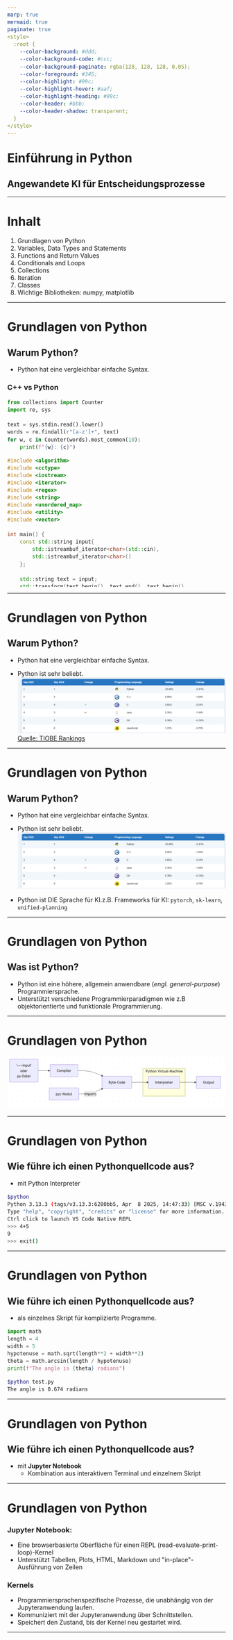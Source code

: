 ```yaml
---
marp: true
mermaid: true
paginate: true
<style>
  :root {
    --color-background: #ddd;
    --color-background-code: #ccc;
    --color-background-paginate: rgba(128, 128, 128, 0.05);
    --color-foreground: #345;
    --color-highlight: #99c;
    --color-highlight-hover: #aaf;
    --color-highlight-heading: #99c;
    --color-header: #bbb;
    --color-header-shadow: transparent;
  }
</style>
---
```


# Einführung in Python

## Angewandete KI für Entscheidungsprozesse
<!-- _footer: 'Angelehnt an  Downey (2015), *Think Python (3e)* — O’Reilly. [ISBN 978-1491939406](https://allendowney.github.io/ThinkPython/chap01.html)' -->
---

# Inhalt

1. Grundlagen von Python
1. Variables, Data Types and Statements
2. Functions and Return Values
3. Conditionals and Loops
4. Collections
5. Iteration 
6. Classes
7. Wichtige Bibliotheken: numpy, matplotlib


---
# Grundlagen von Python
## Warum Python?


* Python hat eine vergleichbar einfache Syntax.

<style scoped>
pre {
  display: inline-block !important;
  width: 49% !important;
  vertical-align: top;
  margin: 0;
  box-sizing: border-box;
  max-height: 300px;  /* scroll if long */
  overflow: auto;
}

pre code { font-size: 0.85em; line-height: 1.35; }
pre:has(> code.language-cpp) {
  margin-bottom: 104px;
}
</style>

### C++ vs Python

```python
from collections import Counter
import re, sys

text = sys.stdin.read().lower()
words = re.findall(r"[a-z']+", text)
for w, c in Counter(words).most_common(10):
    print(f"{w}: {c}")
```

```cpp
#include <algorithm>
#include <cctype>
#include <iostream>
#include <iterator>
#include <regex>
#include <string>
#include <unordered_map>
#include <utility>
#include <vector>

int main() {
    const std::string input{
        std::istreambuf_iterator<char>(std::cin),
        std::istreambuf_iterator<char>()
    };

    std::string text = input;
    std::transform(text.begin(), text.end(), text.begin(),
                   [](unsigned char c) { return static_cast<char>(std::tolower(c)); });

    const std::regex word_re("[a-z']+");
    std::unordered_map<std::string, std::size_t> freq;
    for (std::sregex_iterator it(text.begin(), text.end(), word_re), end_it;
         it != end_it; ++it) {
        ++freq[it->str()];
    }

    std::vector<std::pair<std::string, std::size_t>> items;
    items.reserve(freq.size());
    for (const auto& kv : freq) {
        items.emplace_back(kv.first, kv.second);
    }

    const std::size_t k = std::min<std::size_t>(10, items.size());
    std::partial_sort(
        items.begin(), items.begin() + k, items.end(),
        [](const std::pair<std::string, std::size_t>& a,
           const std::pair<std::string, std::size_t>& b) {
            return a.second > b.second;
        });

    for (std::size_t i = 0; i < k; ++i) {
        std::cout << items[i].first << ": " << items[i].second << '\n';
    }
    return 0;
}

```
---
# Grundlagen von Python

## Warum Python?


* Python hat eine vergleichbar einfache Syntax.


* Python ist sehr beliebt. ![TIOBE INDEX for September 2025](Bilder/image.png) [Quelle: TIOBE Rankings](https://www.tiobe.com/tiobe-index/)
  
---
# Grundlagen von Python

## Warum Python?


* Python hat eine vergleichbar einfache Syntax.

* Python ist sehr beliebt. ![TIOBE INDEX for September 2025](Bilder/image.png) 
    
* Python ist DIE Sprache für KI.z.B. Frameworks für KI: `pytorch`, `sk-learn`, `unified-planning`

--- 
# Grundlagen von Python
## Was ist Python?

* Python ist eine höhere, allgemein anwendbare (_engl. general-purpose_)   Programmiersprache. 
* Unterstützt verschiedene Programmierparadigmen wie z.B objektorientierte und funktionale Programmierung. 

--- 
# Grundlagen von Python 



![alt text](Bilder/python_working.png)

---
# Grundlagen von Python 

## Wie führe ich einen Pythonquellcode aus?

* mit Python Interpreter
```bash
$python
Python 3.13.3 (tags/v3.13.3:6280bb5, Apr  8 2025, 14:47:33) [MSC v.1943 64 bit (AMD64)] on win32
Type "help", "copyright", "credits" or "license" for more information.
Ctrl click to launch VS Code Native REPL
>>> 4+5
9
>>> exit()
```
---
# Grundlagen von Python 

## Wie führe ich einen Pythonquellcode aus?



* als  einzelnes Skript für komplizierte Programme. 
  
``` python
import math
length = 4
width = 5
hypotenuse = math.sqrt(length**2 + width**2)
theta = math.arcsin(length / hypotenuse)
print(f"The angle is {theta} radians")
```

``` bash
$python test.py
The angle is 0.674 radians
```


---



# Grundlagen von Python 

## Wie führe ich einen Pythonquellcode aus?

* mit **Jupyter Notebook**
  * Kombination aus interaktivem Terminal und einzelnem Skript


---
<!-- _footer: 'https://jupyter-notebook.readthedocs.io/en/latest/notebook.html' -->
# Grundlagen von Python 

### Jupyter Notebook: 
  * Eine browserbasierte Oberfläche für einen REPL (read-evaluate-print-loop)-Kernel
  * Unterstützt Tabellen, Plots, HTML, Markdown und "in-place"-Ausführung von Zeilen
  
### Kernels
  * Programmiersprachenspezifische Prozesse, die unabhängig von der Jupyteranwendung laufen.
  * Kommuniziert mit der Jupyteranwendung über Schnittstellen.
  * Speichert den Zustand, bis der Kernel neu gestartet wird.



---